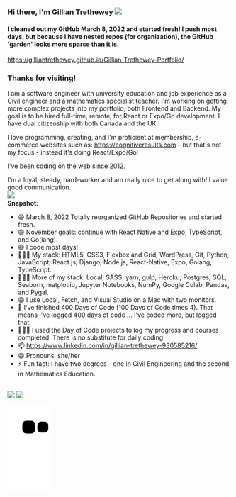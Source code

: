 ### Hi there, I'm Gillian Trethewey <img src="https://media.giphy.com/media/hvRJCLFzcasrR4ia7z/giphy.gif" width="25px">
#### I cleaned out my GitHub March 8, 2022 and started fresh! I push most days, but because I have nested repos (for organization), the GitHub 'garden' looks more sparse than it is. ####

https://gilliantrethewey.github.io/Gillian-Trethewey-Portfolio/

### Thanks for visiting! &nbsp; 

I am a software engineer with university education and job experience as a Civil engineer and a mathematics specialist teacher. I'm working on getting more complex projects into my portfolio, both Frontend and Backend. My goal is to be hired full-time, remote, for React or Expo/Go development. I have dual citizenship with both Canada and the UK.

I love programming, creating, and I'm proficient at membership, e-commerce websites such as:  https://cognitiveresults.com - but that's not my focus - instead it's doing React/Expo/Go!

I've been coding on the web since 2012.  

I'm a loyal, steady, hard-worker and am really nice to get along with! I value good communication.
<br/>
<img src="https://github-readme-stats.vercel.app/api/top-langs?username=GillianTrethewey"/>
<br/>
**Snapshot:**
- 😄 March 8, 2022 Totally reorganized GitHub Repositories and started fresh.
- 😄 November goals: continue with React Native and Expo, TypeScript, and Go(lang).
- 😄 I code most days!
- 👨🏻‍💻 My stack: HTML5, CSS3, Flexbox and Grid, WordPress, Git, Python, JavaScript, React.js, Django, Node.js, React-Native, Expo, Golang, TypeScript.
- 👨🏻‍💻 More of my stack: Local, SASS, yarn, gulp, Heroku, Postgres, SQL, Seaborn, matplotlib, Jupyter Notebooks, NumPy, Google Colab, Pandas, and Pygal.
- 😄 I use Local, Fetch, and Visual Studio on a Mac with two monitors. 
- 🔭 I've finished 400 Days of Code (100 Days of Code times 4). That means I've logged 400 days of code ... I've coded more, but logged that.
- 👨🏻‍💻 I used the Day of Code projects to log my progress and courses completed. There is no substitute for daily coding.
- 📫 https://www.linkedin.com/in/gillian-trethewey-930585216/
- 😄 Pronouns: she/her
- ⚡ Fun fact: I have two degrees - one in Civil Engineering and the second in Mathematics Education.

<br/>

  <img height="180em" src="https://github-readme-stats.vercel.app/api?username=GillianTrethewey&show_icons=true&hide_border=true&&count_private=true&include_all_commits=true" />
  <img height="180em" src="https://github-readme-stats.vercel.app/api/top-langs/?username=GillianTrethewey&exclude_repo=KNN-Image-Classification&show_icons=true&hide_border=true&layout=compact&langs_count=8"/>

![Snake gif](https://github.com/GillianTrethewey/GillianTrethewey/blob/output/github-contribution-grid-snake.svg)
